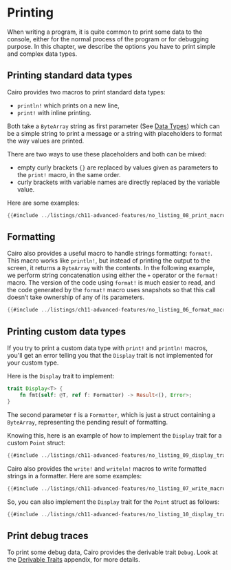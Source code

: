 # Printing

When writing a program, it is quite common to print some data to the console, either for the normal process of the program or for debugging purpose. In this chapter, we describe the options you have to print simple and complex data types.

## Printing standard data types

Cairo provides two macros to print standard data types:

- `println!` which prints on a new line,
- `print!` with inline printing.

Both take a `ByteArray` string as first parameter (See [Data Types](ch02-02-data-types.md#byte-array-strings)) which can be a simple string to print a message or a string with placeholders to format the way values are printed.

There are two ways to use these placeholders and both can be mixed:

- empty curly brackets `{}` are replaced by values given as parameters to the `print!` macro, in the same order.
- curly brackets with variable names are directly replaced by the variable value.

Here are some examples:

```rust
{{#include ../listings/ch11-advanced-features/no_listing_08_print_macro/src/lib.cairo}}
```

## Formatting

Cairo also provides a useful macro to handle strings formatting: `format!`. This macro works like `println!`, but instead of printing the output to the screen, it returns a `ByteArray` with the contents. In the following example, we perform string concatenation using either the `+` operator or the
`format!` macro. The version of the code using `format!` is much easier to read, and the code generated by the `format!` macro uses snapshots so that this call doesn’t take ownership of any of its parameters.

```rust
{{#include ../listings/ch11-advanced-features/no_listing_06_format_macro/src/lib.cairo}}
```

## Printing custom data types

If you try to print a custom data type with `print!` and `println!` macros, you'll get an error telling you that the `Display` trait is not implemented for your custom type.

Here is the `Display` trait to implement:

```rust
trait Display<T> {
    fn fmt(self: @T, ref f: Formatter) -> Result<(), Error>;
}
```

The second parameter `f` is a `Formatter`, which is just a struct containing a `ByteArray`, representing the pending result of formatting.

Knowing this, here is an example of how to implement the `Display` trait for a custom `Point` struct:

```rust
{{#include ../listings/ch11-advanced-features/no_listing_09_display_trait_with_format/src/lib.cairo}}
```

Cairo also provides the `write!` and `writeln!` macros to write formatted strings in a formatter.
Here are some examples:

```rust
{{#include ../listings/ch11-advanced-features/no_listing_07_write_macro/src/lib.cairo}}
```

So, you can also implement the `Display` trait for the `Point` struct as follows:

```rust
{{#include ../listings/ch11-advanced-features/no_listing_10_display_trait_with_write/src/lib.cairo}}
```

## Print debug traces

To print some debug data, Cairo provides the derivable trait `Debug`. Look at the [Derivable Traits](appendix-03-derivable-traits.md) appendix, for more details.
